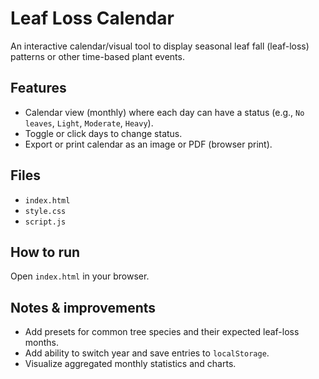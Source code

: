 # Leaf Loss Calendar

An interactive calendar/visual tool to display seasonal leaf fall (leaf-loss) patterns or other time-based plant events.

## Features

- Calendar view (monthly) where each day can have a status (e.g., `No leaves`, `Light`, `Moderate`, `Heavy`).
- Toggle or click days to change status.
- Export or print calendar as an image or PDF (browser print).

## Files

- `index.html`
- `style.css`
- `script.js`

## How to run

Open `index.html` in your browser.

## Notes & improvements

- Add presets for common tree species and their expected leaf-loss months.
- Add ability to switch year and save entries to `localStorage`.
- Visualize aggregated monthly statistics and charts.
